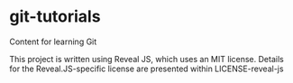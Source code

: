 # git-tutorials
Content for learning Git

This project is written using Reveal JS, which uses an MIT license. Details for the Reveal.JS-specific license are presented within LICENSE-reveal-js
